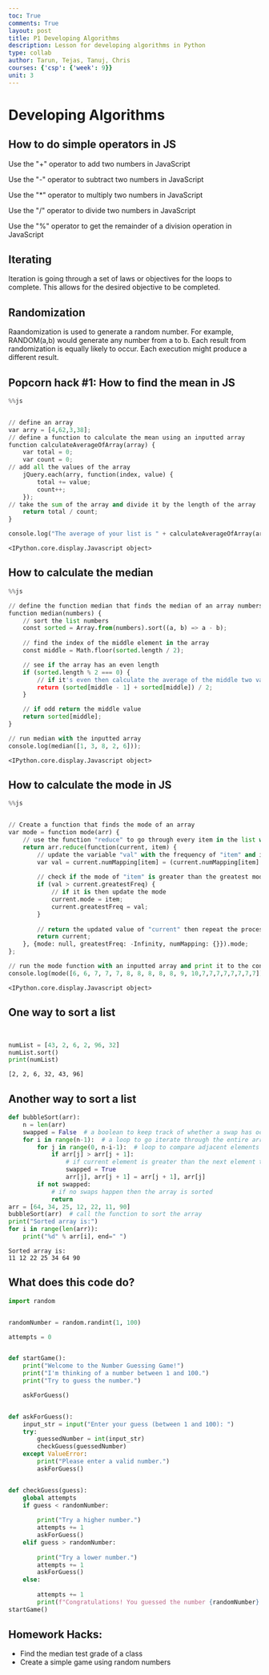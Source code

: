 ```yaml
---
toc: True
comments: True
layout: post
title: P1 Developing Algorithms
description: Lesson for developing algorithms in Python
type: collab
author: Tarun, Tejas, Tanuj, Chris
courses: {'csp': {'week': 9}}
unit: 3
---
```


# Developing Algorithms


## How to do simple operators in JS

Use the "+" operator to add two numbers in JavaScript

Use the "-" operator to subtract two numbers in JavaScript

Use the "*" operator to multiply two numbers in JavaScript

Use the "/" operator to divide two numbers in JavaScript

Use the "%" operator to get the remainder of a division operation in JavaScript

## Iterating

Iteration is going through a set of laws or objectives for the loops to complete. This allows for the desired objective to be completed.

## Randomization 

Raandomization is used to generate a random number. For example, RANDOM(a,b) would generate any number from a to b. Each result from randomization is equally likely to occur. Each execution might produce a different result.


## Popcorn hack #1: How to find the mean in JS


```python
%%js


// define an array
var arry = [4,62,3,38];
// define a function to calculate the mean using an inputted array
function calculateAverageOfArray(array) {
    var total = 0;
    var count = 0;
// add all the values of the array
    jQuery.each(arry, function(index, value) {
        total += value;
        count++;
    });
// take the sum of the array and divide it by the length of the array
    return total / count;
}

console.log("The average of your list is " + calculateAverageOfArray(arry));
```


    <IPython.core.display.Javascript object>


## How to calculate the median


```python
%%js

// define the function median that finds the median of an array numbers
function median(numbers) {
    // sort the list numbers
    const sorted = Array.from(numbers).sort((a, b) => a - b);
    
    // find the index of the middle element in the array
    const middle = Math.floor(sorted.length / 2);

    // see if the array has an even length
    if (sorted.length % 2 === 0) {
        // if it's even then calculate the average of the middle two values
        return (sorted[middle - 1] + sorted[middle]) / 2;
    }

    // if odd return the middle value
    return sorted[middle];
}

// run median with the inputted array
console.log(median([1, 3, 8, 2, 6]));

```


    <IPython.core.display.Javascript object>


## How to calculate the mode in JS


```python
%%js


// Create a function that finds the mode of an array
var mode = function mode(arr) {
    // use the function "reduce" to go through every item in the list while collecting the data
    return arr.reduce(function(current, item) {
        // update the variable "val" with the frequency of "item" and increase it by 1.
        var val = current.numMapping[item] = (current.numMapping[item] || 0) + 1;
        
        // check if the mode of "item" is greater than the greatest mode so far
        if (val > current.greatestFreq) {
            // if it is then update the mode
            current.mode = item;
            current.greatestFreq = val;
        }
        
        // return the updated value of "current" then repeat the process
        return current;
    }, {mode: null, greatestFreq: -Infinity, numMapping: {}}).mode;
};

// run the mode function with an inputted array and print it to the console
console.log(mode([6, 6, 7, 7, 7, 8, 8, 8, 8, 8, 9, 10,7,7,7,7,7,7,7,7]));

```


    <IPython.core.display.Javascript object>


## One way to sort a list


```python


numList = [43, 2, 6, 2, 96, 32]
numList.sort()
print(numList)
```

    [2, 2, 6, 32, 43, 96]


## Another way to sort a list


```python
def bubbleSort(arr):
    n = len(arr)
    swapped = False  # a boolean to keep track of whether a swap has occurred.
    for i in range(n-1):  # a loop to go iterate through the entire array
        for j in range(0, n-i-1):  # loop to compare adjacent elements
            if arr[j] > arr[j + 1]:
                # if current element is greater than the next element then swap them
                swapped = True
                arr[j], arr[j + 1] = arr[j + 1], arr[j]
        if not swapped:
            # if no swaps happen then the array is sorted
            return
arr = [64, 34, 25, 12, 22, 11, 90]
bubbleSort(arr)  # call the function to sort the array
print("Sorted array is:")
for i in range(len(arr)):
    print("%d" % arr[i], end=" ")
```

    Sorted array is:
    11 12 22 25 34 64 90 

## What does this code do?


```python
import random


randomNumber = random.randint(1, 100)

attempts = 0


def startGame():
    print("Welcome to the Number Guessing Game!")
    print("I'm thinking of a number between 1 and 100.")
    print("Try to guess the number.")

    askForGuess()


def askForGuess():
    input_str = input("Enter your guess (between 1 and 100): ")
    try:
        guessedNumber = int(input_str)
        checkGuess(guessedNumber)
    except ValueError:
        print("Please enter a valid number.")
        askForGuess()


def checkGuess(guess):
    global attempts
    if guess < randomNumber:
        
        print("Try a higher number.")
        attempts += 1
        askForGuess()
    elif guess > randomNumber:
        
        print("Try a lower number.")
        attempts += 1
        askForGuess()
    else:
        
        attempts += 1
        print(f"Congratulations! You guessed the number {randomNumber} in {attempts} attempts.")
startGame()

```

## Homework Hacks: 

* Find the median test grade of a class
* Create a simple game using random numbers
